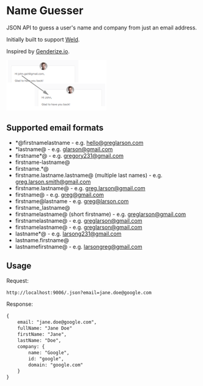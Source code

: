# Name Guesser

JSON API to guess a user's name and company from just an email address.

Initially built to support [Weld](https://www.weld.io).

Inspired by [Genderize.io](http://genderize.io).

![Name Guesser example](example.png)

## Supported email formats

* *@firstnamelastname - e.g. hello@greglarson.com
* *lastname@ - e.g. glarson@gmail.com
* firstname*@ - e.g. gregory231@gmail.com
* firstname-lastname@
* firstname.*@
* firstname.lastname.lastname@ (multiple last names) - e.g. greg.larson.smith@gmail.com
* firstname.lastname@ - e.g. greg.larson@gmail.com
* firstname@ - e.g. greg@gmail.com
* firstname@lastname - e.g. greg@larson.com
* firstname_lastname@
* firstnamelastname@ (short firstname) - e.g. greglarson@gmail.com
* firstnamelastname@ - e.g. greglarson@gmail.com
* firstnamelastname@ - e.g. greglarson@gmail.com
* lastname*@ - e.g. larsong231@gmail.com
* lastname.firstname@
* lastnamefirstname@ - e.g. larsongreg@gmail.com

## Usage

Request:

	http://localhost:9006/.json?email=jane.doe@google.com

Response:

	{
		email: "jane.doe@google.com",
		fullName: "Jane Doe"
		firstName: "Jane",
		lastName: "Doe",
		company: {
			name: "Google",
			id: "google",
			domain: "google.com"
		}
	}
